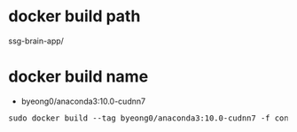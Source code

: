 # docker build path
ssg-brain-app/

# docker build name
- byeong0/anaconda3:10.0-cudnn7
<pre>
sudo docker build --tag byeong0/anaconda3:10.0-cudnn7 -f container/docker/anaconda3/9.0-cudnn7/Dockerfile .
</pre>
